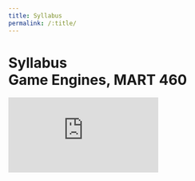 ```yaml
---
title: Syllabus
permalink: /:title/
---
```



# Syllabus<br/>Game Engines, MART 460

<div class="embed-responsive embed-responsive-16by9"><iframe class="embed-responsive-item" src="https://moodle.umt.edu/pluginfile.php/2086415/mod_resource/content/2/Fall%202020%20MART%20460%20Sec%201%20Syllabus%20Game.pdf" frameborder="0" allowfullscreen></iframe></div>
